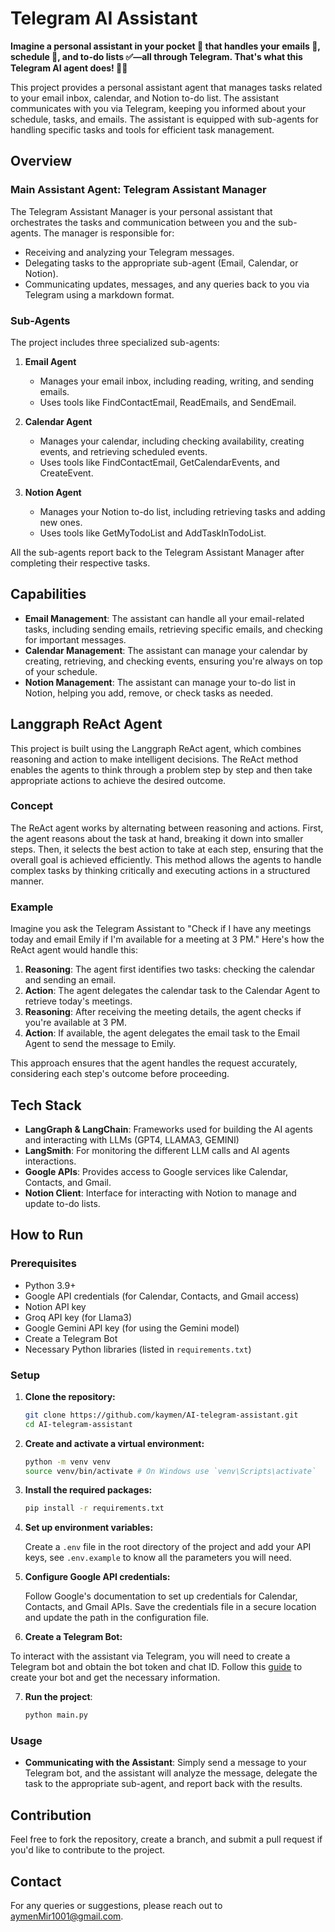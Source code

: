 <!--
Title: Telegram Assistant Agent | ReAct Agent
Description: Enhance your productivity with our Telegram AI Assistant, built using Langgraph ReAct. Manage emails, calendars, and Notion to-do lists seamlessly. Features include task delegation, email management, calendar scheduling, and Notion integration.
Keywords: Telegram bot, Langgraph ReAct, task automation, email management, calendar scheduling, Notion integration, AI assistant, productivity bot, Telegram API, Python bot development, AI agents
Author: kaymen99
-->

# Telegram AI Assistant

**Imagine a personal assistant in your pocket 📱 that handles your emails 📧, schedule 📅, and to-do lists ✅—all through Telegram. That's what this Telegram AI agent does! 🤖✨**

This project provides a personal assistant agent that manages tasks related to your email inbox, calendar, and Notion to-do list. The assistant communicates with you via Telegram, keeping you informed about your schedule, tasks, and emails. The assistant is equipped with sub-agents for handling specific tasks and tools for efficient task management.

## Overview

### Main Assistant Agent: Telegram Assistant Manager

The Telegram Assistant Manager is your personal assistant that orchestrates the tasks and communication between you and the sub-agents. The manager is responsible for:

- Receiving and analyzing your Telegram messages.
- Delegating tasks to the appropriate sub-agent (Email, Calendar, or Notion).
- Communicating updates, messages, and any queries back to you via Telegram using a markdown format.

### Sub-Agents

The project includes three specialized sub-agents:

1. **Email Agent**
   - Manages your email inbox, including reading, writing, and sending emails.
   - Uses tools like FindContactEmail, ReadEmails, and SendEmail.

2. **Calendar Agent**
   - Manages your calendar, including checking availability, creating events, and retrieving scheduled events.
   - Uses tools like FindContactEmail, GetCalendarEvents, and CreateEvent.

3. **Notion Agent**
   - Manages your Notion to-do list, including retrieving tasks and adding new ones.
   - Uses tools like GetMyTodoList and AddTaskInTodoList.

All the sub-agents report back to the Telegram Assistant Manager after completing their respective tasks.

## Capabilities

- **Email Management**: The assistant can handle all your email-related tasks, including sending emails, retrieving specific emails, and checking for important messages.
- **Calendar Management**: The assistant can manage your calendar by creating, retrieving, and checking events, ensuring you're always on top of your schedule.
- **Notion Management**: The assistant can manage your to-do list in Notion, helping you add, remove, or check tasks as needed.

## Langgraph ReAct Agent

This project is built using the Langgraph ReAct agent, which combines reasoning and action to make intelligent decisions. The ReAct method enables the agents to think through a problem step by step and then take appropriate actions to achieve the desired outcome.

### Concept

The ReAct agent works by alternating between reasoning and actions. First, the agent reasons about the task at hand, breaking it down into smaller steps. Then, it selects the best action to take at each step, ensuring that the overall goal is achieved efficiently. This method allows the agents to handle complex tasks by thinking critically and executing actions in a structured manner.

### Example

Imagine you ask the Telegram Assistant to "Check if I have any meetings today and email Emily if I'm available for a meeting at 3 PM." Here's how the ReAct agent would handle this:

1. **Reasoning**: The agent first identifies two tasks: checking the calendar and sending an email.
2. **Action**: The agent delegates the calendar task to the Calendar Agent to retrieve today's meetings.
3. **Reasoning**: After receiving the meeting details, the agent checks if you're available at 3 PM.
4. **Action**: If available, the agent delegates the email task to the Email Agent to send the message to Emily.

This approach ensures that the agent handles the request accurately, considering each step's outcome before proceeding.

## Tech Stack

- **LangGraph & LangChain**: Frameworks used for building the AI agents and interacting with LLMs (GPT4, LLAMA3, GEMINI)
- **LangSmith**: For monitoring the different LLM calls and AI agents interactions.
- **Google APIs**: Provides access to Google services like Calendar, Contacts, and Gmail.
- **Notion Client**: Interface for interacting with Notion to manage and update to-do lists.

## How to Run

### Prerequisites

- Python 3.9+
- Google API credentials (for Calendar, Contacts, and Gmail access)
- Notion API key
- Groq API key (for Llama3)
- Google Gemini API key (for using the Gemini model)
- Create a Telegram Bot
- Necessary Python libraries (listed in `requirements.txt`)

### Setup

1. **Clone the repository:**

   ```sh
   git clone https://github.com/kaymen/AI-telegram-assistant.git
   cd AI-telegram-assistant
   ```

2. **Create and activate a virtual environment:**

   ```sh
   python -m venv venv
   source venv/bin/activate # On Windows use `venv\Scripts\activate`
   ```

3. **Install the required packages:**

   ```sh
   pip install -r requirements.txt
   ```

4. **Set up environment variables:**

   Create a `.env` file in the root directory of the project and add your API keys, see `.env.example` to know all the parameters you will need.

5. **Configure Google API credentials:**

   Follow Google's documentation to set up credentials for Calendar, Contacts, and Gmail APIs. Save the credentials file in a secure location and update the path in the configuration file.

6. **Create a Telegram Bot:**

To interact with the assistant via Telegram, you will need to create a Telegram bot and obtain the bot token and chat ID. Follow this [guide](https://www.youtube.com/watch?v=ozQfKhdNjJU) to create your bot and get the necessary information.

7. **Run the project**:

   ```bash
   python main.py
   ```

### Usage

- **Communicating with the Assistant**: Simply send a message to your Telegram bot, and the assistant will analyze the message, delegate the task to the appropriate sub-agent, and report back with the results.

## Contribution

Feel free to fork the repository, create a branch, and submit a pull request if you'd like to contribute to the project.

## Contact

For any queries or suggestions, please reach out to [aymenMir1001@gmail.com](mailto:aymenMir1001@gmail.com).